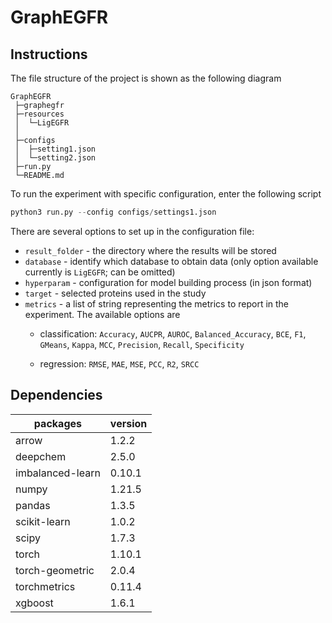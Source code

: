 <!-- markdownlint-disable MD033 -->

# GraphEGFR

## Instructions

The file structure of the project is shown as the following diagram

```text
GraphEGFR
 ├─graphegfr
 ├─resources
 │  └─LigEGFR
 │
 ├─configs
 │  ├─setting1.json
 │  └─setting2.json
 ├─run.py
 └─README.md
```

To run the experiment with specific configuration, enter the following script

```python
python3 run.py --config configs/settings1.json
```

There are several options to set up in the configuration file:

- `result_folder` - the directory where the results will be stored
- `database` - identify which database to obtain data (only option available currently is `LigEGFR`; can be omitted)
- `hyperparam` - configuration for model building process (in json format)
- `target` - selected proteins used in the study
- `metrics` - a list of string representing the metrics to report in the experiment. The available options are
  - classification: 
    `Accuracy`,
    `AUCPR`,
    `AUROC`,
    `Balanced_Accuracy`,
    `BCE`,
    `F1`,
    `GMeans`,
    `Kappa`,
    `MCC`,
    `Precision`,
    `Recall`,
    `Specificity`
  
  - regression:
    `RMSE`,
    `MAE`,
    `MSE`,
    `PCC`,
    `R2`,
    `SRCC`

## Dependencies

packages             | version
-------------------- | ----------
arrow                | 1.2.2
deepchem             | 2.5.0
imbalanced-learn     | 0.10.1
numpy                | 1.21.5
pandas               | 1.3.5
scikit-learn         | 1.0.2
scipy                | 1.7.3
torch                | 1.10.1
torch-geometric      | 2.0.4
torchmetrics         | 0.11.4
xgboost              | 1.6.1
